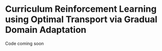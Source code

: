# Curriculum Reinforcement Learning using Optimal Transport via Gradual Domain Adaptation
Code coming soon
